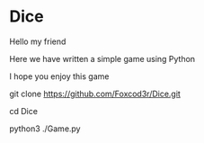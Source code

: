 # Dice

Hello my friend

Here we have written a simple game using Python

I hope you enjoy this game

git clone https://github.com/Foxcod3r/Dice.git

cd Dice

python3 ./Game.py
